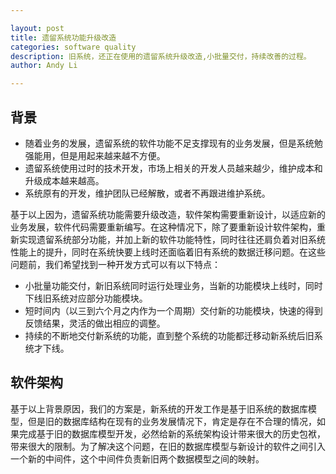 ```yaml
---

layout: post
title: 遗留系统功能升级改造
categories: software quality
description: 旧系统，还正在使用的遗留系统升级改造,小批量交付，持续改善的过程。
author: Andy Li

---
```


## 背景
* 随着业务的发展，遗留系统的软件功能不足支撑现有的业务发展，但是系统勉强能用，但是用起来越来越不方便。
* 遗留系统使用过时的技术开发，市场上相关的开发人员越来越少，维护成本和升级成本越来越高。
* 系统原有的开发，维护团队已经解散，或者不再跟进维护系统。

基于以上因为，遗留系统功能需要升级改造，软件架构需要重新设计，以适应新的业务发展，软件代码需要重新编写。在这种情况下，除了要重新设计软件架构，重新实现遗留系统部分功能，并加上新的软件功能特性，同时往往还肩负着对旧系统性能上的提升，同时在系统快要上线时还面临着旧有系统的数据迁移问题。在这些问题前，我们希望找到一种开发方式可以有以下特点：
* 小批量功能交付，新旧系统同时运行处理业务，当新的功能模块上线时，同时下线旧系统对应部分功能模块。
* 短时间内（以三到六个月之内作为一个周期）交付新的功能模块，快速的得到反馈结果，灵活的做出相应的调整。
* 持续的不断地交付新系统的功能，直到整个系统的功能都迁移动新系统后旧系统才下线。

## 软件架构

基于以上背景原因，我们的方案是，新系统的开发工作是基于旧系统的数据库模型，但是旧的数据库结构在现有的业务发展情况下，肯定是存在不合理的情况，如果完成基于旧的数据库模型开发，必然给新的系统架构设计带来很大的历史包袱，带来很大的限制。为了解决这个问题，在旧的数据库模型与新设计的软件之间引入一个新的中间件，这个中间件负责新旧两个数据模型之间的映射。